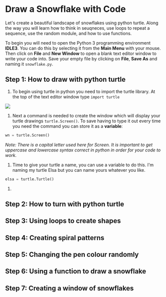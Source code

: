 # Draw a Snowflake with Code

Let's create a beautiful landscape of snowflakes using python turtle. Along the way you will learn how to think in seuqneces, use loops to repeat a sequence, use the random module, and how to use functions.

To begin you will need to open the Python 3 programming environment **IDLE3**. You can do this by selecting it from the **Main Menu** with your mouse. Then click on **File** and **New Window** to open a blank text editor window to write your code into. Save your empty file by clicking on **File**, **Save As** and naming it `snowflake.py`.

## Step 1: How to draw with python turtle

1. To begin using turtle in python you need to import the turtle library. At the top of the text editor window type `import turtle` 
  
  ![](import-turtle.png)

1. Next a command is needed to create the window which will display your turtle drawings `turtle.Screen()`. To save having to type it out every time you need the command you can store it as a **variable**:

  ```python
  wn = turtle.Screen()
  ```
  *Note: There is a capital letter used here for Screen. It is important to get uppercase and lowercase syntax correct in python in order for your code to work.*
  
1. Time to give your turtle a name, you can use a variable to do this. I'm naming my turtle Elsa but you can name yours whatever you like.

  ```python
  elsa = turtle.Turtle()
  ```

1. 

## Step 2: How to turn with python turtle


## Step 3: Using loops to create shapes


## Step 4: Creating spiral patterns


## Step 5: Changing the pen colour randomly


## Step 6: Using a function to draw a snowflake


## Step 7: Creating a window of snowflakes
